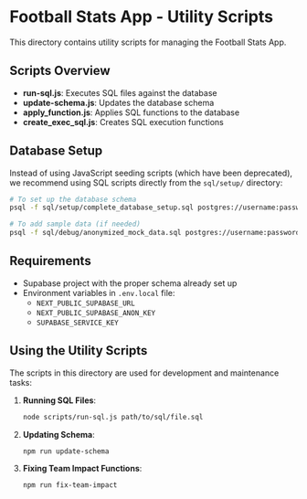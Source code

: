 # Football Stats App - Utility Scripts

This directory contains utility scripts for managing the Football Stats App.

## Scripts Overview

- **run-sql.js**: Executes SQL files against the database
- **update-schema.js**: Updates the database schema
- **apply_function.js**: Applies SQL functions to the database
- **create_exec_sql.js**: Creates SQL execution functions

## Database Setup

Instead of using JavaScript seeding scripts (which have been deprecated), we recommend using SQL scripts directly from the `sql/setup/` directory:

```bash
# To set up the database schema
psql -f sql/setup/complete_database_setup.sql postgres://username:password@localhost:5432/football_stats

# To add sample data (if needed)
psql -f sql/debug/anonymized_mock_data.sql postgres://username:password@localhost:5432/football_stats
```

## Requirements

- Supabase project with the proper schema already set up
- Environment variables in `.env.local` file:
  - `NEXT_PUBLIC_SUPABASE_URL`
  - `NEXT_PUBLIC_SUPABASE_ANON_KEY`
  - `SUPABASE_SERVICE_KEY`

## Using the Utility Scripts

The scripts in this directory are used for development and maintenance tasks:

1. **Running SQL Files**:
   ```bash
   node scripts/run-sql.js path/to/sql/file.sql
   ```

2. **Updating Schema**:
   ```bash
   npm run update-schema
   ```

3. **Fixing Team Impact Functions**:
   ```bash
   npm run fix-team-impact
   ``` 